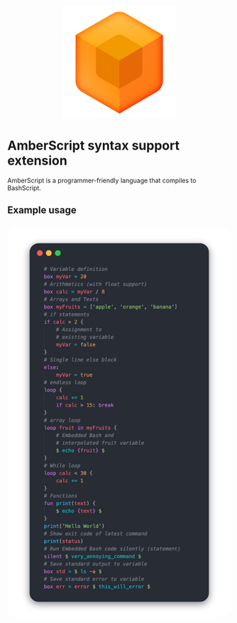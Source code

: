 <div align="center">
    <img src="images/icon.png" width=256>
</div>

# AmberScript syntax support extension 
AmberScript is a programmer-friendly language that compiles to BashScript.

## Example usage

<div align="center">
    <img src="images/amber-script.png" style="border-radius: 20px; margin-top: 10px" width="600">
</div>